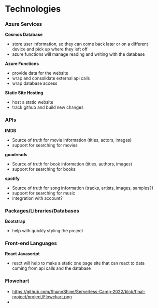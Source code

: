 # Technologies

### Azure Services

**Cosmos Database**

- store user information, so they can come back later or on a different device and pick up where they left off
- azure functions will manage reading and writing with the database

**Azure Functions**

- provide data for the website
- wrap and consolidate external api calls
- wrap database access

**Static Site Hosting**

- host a static website
- track github and build new changes

### APIs

**IMDB**

- Source of truth for movie information (titles, actors, images)
- support for searching for movies

**goodreads**

- Source of truth for book information (titles, authors, images)
- support for searching for books

**spotify**

- Source of truth for song information (tracks, artists, images, samples?)
- support for searching for music
- integration with account?

### Packages/Libraries/Databases

**Bootstrap**

- help with quickly styling the project

### Front-end Languages

**React Javascript**

- react will help to make a static one page site that can react to data coming from api calls and the database

### Flowchart

- https://github.com/ShunnShine/Serverless-Camp-2022/blob/final-project/project/Flowchart.png
- 
